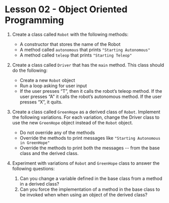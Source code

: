 # Lesson 02 - Object Oriented Programming

1. Create a class called `Robot` with the following methods:
    * A constructor that stores the name of the Robot
    * A method called `autonomous` that prints `"Starting Autonomous"`
    * A method called `teleop` that prints `"Starting Teleop"`

1. Create a class called `Driver` that has the `main` method. This class should do the following:
    * Create a new `Robot` object
    * Run a loop asking for user input
    * If the user presses “T”, then it calls the robot’s teleop method. If the user presses “A" it calls the robot’s autonomous method. If the user presses “X”, it quits.

1. Create a class called `GreenHope` as a derived class of `Robot`. Implement the following variations. For each variation, change the Driver class to use the new `GreenHope` object instead of the `Robot` object.
    * Do not override any of the methods
    * Override the methods to print messages like `"Starting Autonomous in GreenHope"`
    * Override the methods to print both the messages -- from the base class and the derived class.

1. Experiment with variations of `Robot` and `GreenHope` class to answer the following questions:
    1. Can you change a variable defined in the base class from a method in a derived class?
    1. Can you force the implementation of a method in the base class to be invoked when when using an object of the derived class?
